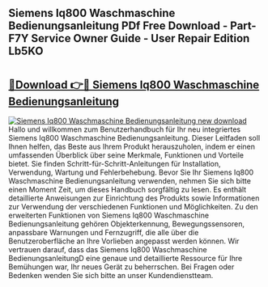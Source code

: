 ## Siemens Iq800 Waschmaschine Bedienungsanleitung PDf Free Download - Part-F7Y Service Owner Guide - User Repair Edition Lb5KO

# <h2><a href="http://df47c0.blite.top/?on=Siemens+Iq800+Waschmaschine+Bedienungsanleitung">🔗Download 👉🔴 Siemens Iq800 Waschmaschine Bedienungsanleitung</a></h2>

[![Siemens Iq800 Waschmaschine Bedienungsanleitung new download](https://i.imgur.com/lujVjoI.png)](http://df47c0.blite.top/?on=Siemens+Iq800+Waschmaschine+Bedienungsanleitung)
Hallo und willkommen zum Benutzerhandbuch für Ihr neu integriertes Siemens Iq800 Waschmaschine Bedienungsanleitung. Dieser Leitfaden soll Ihnen helfen, das Beste aus Ihrem Produkt herauszuholen, indem er einen umfassenden Überblick über seine Merkmale, Funktionen und Vorteile bietet. Sie finden Schritt-für-Schritt-Anleitungen für Installation, Verwendung, Wartung und Fehlerbehebung. Bevor Sie Ihr Siemens Iq800 Waschmaschine Bedienungsanleitung verwenden, nehmen Sie sich bitte einen Moment Zeit, um dieses Handbuch sorgfältig zu lesen. Es enthält detaillierte Anweisungen zur Einrichtung des Produkts sowie Informationen zur Verwendung der verschiedenen Funktionen und Möglichkeiten. Zu den erweiterten Funktionen von Siemens Iq800 Waschmaschine Bedienungsanleitung gehören Objekterkennung, Bewegungssensoren, anpassbare Warnungen und Fernzugriff, die alle über die Benutzeroberfläche an Ihre Vorlieben angepasst werden können. Wir vertrauen darauf, dass das Siemens Iq800 Waschmaschine BedienungsanleitungD eine genaue und detaillierte Ressource für Ihre Bemühungen war, Ihr neues Gerät zu beherrschen. Bei Fragen oder Bedenken wenden Sie sich bitte an unser Kundendienstteam.
